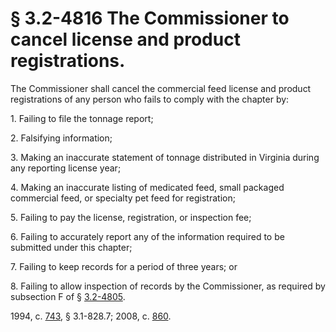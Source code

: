 # § 3.2-4816 The Commissioner to cancel license and product registrations.

<p>The Commissioner shall cancel the commercial feed license and product registrations of any person who fails to comply with the chapter by:</p><p>1. Failing to file the tonnage report;</p><p>2. Falsifying information;</p><p>3. Making an inaccurate statement of tonnage distributed in Virginia during any reporting license year;</p><p>4. Making an inaccurate listing of medicated feed, small packaged commercial feed, or specialty pet feed for registration;</p><p>5. Failing to pay the license, registration, or inspection fee;</p><p>6. Failing to accurately report any of the information required to be submitted under this chapter;</p><p>7. Failing to keep records for a period of three years; or</p><p>8. Failing to allow inspection of records by the Commissioner, as required by subsection F of § <a href='http://law.lis.virginia.gov/vacode/3.2-4805/'>3.2-4805</a>.</p><p>1994, c. <a href='http://lis.virginia.gov/cgi-bin/legp604.exe?941+ful+CHAP0743'>743</a>, § 3.1-828.7; 2008, c. <a href='http://lis.virginia.gov/cgi-bin/legp604.exe?081+ful+CHAP0860'>860</a>.</p>